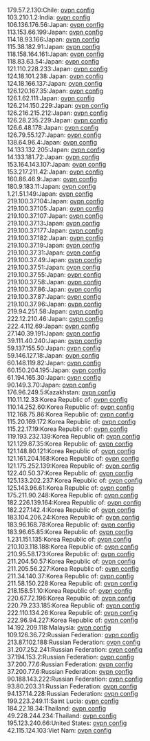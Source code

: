 179.57.2.130:Chile: [ovpn config](vpn/179_57_2_130.ovpn)  
103.210.1.2:India: [ovpn config](vpn/103_210_1_2.ovpn)  
106.136.176.56:Japan: [ovpn config](vpn/106_136_176_56.ovpn)  
113.153.66.199:Japan: [ovpn config](vpn/113_153_66_199.ovpn)  
114.18.93.166:Japan: [ovpn config](vpn/114_18_93_166.ovpn)  
115.38.182.91:Japan: [ovpn config](vpn/115_38_182_91.ovpn)  
118.158.164.161:Japan: [ovpn config](vpn/118_158_164_161.ovpn)  
118.83.63.54:Japan: [ovpn config](vpn/118_83_63_54.ovpn)  
121.110.228.233:Japan: [ovpn config](vpn/121_110_228_233.ovpn)  
124.18.101.238:Japan: [ovpn config](vpn/124_18_101_238.ovpn)  
124.18.166.137:Japan: [ovpn config](vpn/124_18_166_137.ovpn)  
126.120.167.35:Japan: [ovpn config](vpn/126_120_167_35.ovpn)  
126.1.62.111:Japan: [ovpn config](vpn/126_1_62_111.ovpn)  
126.214.150.229:Japan: [ovpn config](vpn/126_214_150_229.ovpn)  
126.216.215.212:Japan: [ovpn config](vpn/126_216_215_212.ovpn)  
126.28.235.229:Japan: [ovpn config](vpn/126_28_235_229.ovpn)  
126.6.48.178:Japan: [ovpn config](vpn/126_6_48_178.ovpn)  
126.79.55.127:Japan: [ovpn config](vpn/126_79_55_127.ovpn)  
138.64.96.4:Japan: [ovpn config](vpn/138_64_96_4.ovpn)  
14.133.132.205:Japan: [ovpn config](vpn/14_133_132_205.ovpn)  
14.133.181.72:Japan: [ovpn config](vpn/14_133_181_72.ovpn)  
153.164.143.107:Japan: [ovpn config](vpn/153_164_143_107.ovpn)  
153.217.211.42:Japan: [ovpn config](vpn/153_217_211_42.ovpn)  
160.86.46.9:Japan: [ovpn config](vpn/160_86_46_9.ovpn)  
180.9.183.11:Japan: [ovpn config](vpn/180_9_183_11.ovpn)  
1.21.51.149:Japan: [ovpn config](vpn/1_21_51_149.ovpn)  
219.100.37.104:Japan: [ovpn config](vpn/219_100_37_104.ovpn)  
219.100.37.105:Japan: [ovpn config](vpn/219_100_37_105.ovpn)  
219.100.37.107:Japan: [ovpn config](vpn/219_100_37_107.ovpn)  
219.100.37.13:Japan: [ovpn config](vpn/219_100_37_13.ovpn)  
219.100.37.177:Japan: [ovpn config](vpn/219_100_37_177.ovpn)  
219.100.37.182:Japan: [ovpn config](vpn/219_100_37_182.ovpn)  
219.100.37.19:Japan: [ovpn config](vpn/219_100_37_19.ovpn)  
219.100.37.31:Japan: [ovpn config](vpn/219_100_37_31.ovpn)  
219.100.37.49:Japan: [ovpn config](vpn/219_100_37_49.ovpn)  
219.100.37.51:Japan: [ovpn config](vpn/219_100_37_51.ovpn)  
219.100.37.55:Japan: [ovpn config](vpn/219_100_37_55.ovpn)  
219.100.37.58:Japan: [ovpn config](vpn/219_100_37_58.ovpn)  
219.100.37.86:Japan: [ovpn config](vpn/219_100_37_86.ovpn)  
219.100.37.87:Japan: [ovpn config](vpn/219_100_37_87.ovpn)  
219.100.37.96:Japan: [ovpn config](vpn/219_100_37_96.ovpn)  
219.94.251.58:Japan: [ovpn config](vpn/219_94_251_58.ovpn)  
222.12.210.46:Japan: [ovpn config](vpn/222_12_210_46.ovpn)  
222.4.112.69:Japan: [ovpn config](vpn/222_4_112_69.ovpn)  
27.140.39.191:Japan: [ovpn config](vpn/27_140_39_191.ovpn)  
39.111.40.240:Japan: [ovpn config](vpn/39_111_40_240.ovpn)  
59.137.155.50:Japan: [ovpn config](vpn/59_137_155_50.ovpn)  
59.146.127.18:Japan: [ovpn config](vpn/59_146_127_18.ovpn)  
60.148.119.82:Japan: [ovpn config](vpn/60_148_119_82.ovpn)  
60.150.204.195:Japan: [ovpn config](vpn/60_150_204_195.ovpn)  
61.194.165.30:Japan: [ovpn config](vpn/61_194_165_30.ovpn)  
90.149.3.70:Japan: [ovpn config](vpn/90_149_3_70.ovpn)  
176.96.249.5:Kazakhstan: [ovpn config](vpn/176_96_249_5.ovpn)  
110.11.12.33:Korea Republic of: [ovpn config](vpn/110_11_12_33.ovpn)  
110.14.252.60:Korea Republic of: [ovpn config](vpn/110_14_252_60.ovpn)  
112.168.75.86:Korea Republic of: [ovpn config](vpn/112_168_75_86.ovpn)  
115.20.169.172:Korea Republic of: [ovpn config](vpn/115_20_169_172.ovpn)  
115.22.17.19:Korea Republic of: [ovpn config](vpn/115_22_17_19.ovpn)  
119.193.232.139:Korea Republic of: [ovpn config](vpn/119_193_232_139.ovpn)  
121.129.87.35:Korea Republic of: [ovpn config](vpn/121_129_87_35.ovpn)  
121.148.80.121:Korea Republic of: [ovpn config](vpn/121_148_80_121.ovpn)  
121.161.204.168:Korea Republic of: [ovpn config](vpn/121_161_204_168.ovpn)  
121.175.252.139:Korea Republic of: [ovpn config](vpn/121_175_252_139.ovpn)  
122.40.50.37:Korea Republic of: [ovpn config](vpn/122_40_50_37.ovpn)  
125.133.202.237:Korea Republic of: [ovpn config](vpn/125_133_202_237.ovpn)  
125.143.96.61:Korea Republic of: [ovpn config](vpn/125_143_96_61.ovpn)  
175.211.90.248:Korea Republic of: [ovpn config](vpn/175_211_90_248.ovpn)  
182.226.139.164:Korea Republic of: [ovpn config](vpn/182_226_139_164.ovpn)  
182.227.142.4:Korea Republic of: [ovpn config](vpn/182_227_142_4.ovpn)  
183.104.206.24:Korea Republic of: [ovpn config](vpn/183_104_206_24.ovpn)  
183.96.168.78:Korea Republic of: [ovpn config](vpn/183_96_168_78.ovpn)  
183.96.65.85:Korea Republic of: [ovpn config](vpn/183_96_65_85.ovpn)  
1.231.151.135:Korea Republic of: [ovpn config](vpn/1_231_151_135.ovpn)  
210.103.118.188:Korea Republic of: [ovpn config](vpn/210_103_118_188.ovpn)  
210.95.58.173:Korea Republic of: [ovpn config](vpn/210_95_58_173.ovpn)  
211.204.50.57:Korea Republic of: [ovpn config](vpn/211_204_50_57.ovpn)  
211.205.56.227:Korea Republic of: [ovpn config](vpn/211_205_56_227.ovpn)  
211.34.140.37:Korea Republic of: [ovpn config](vpn/211_34_140_37.ovpn)  
211.58.150.228:Korea Republic of: [ovpn config](vpn/211_58_150_228.ovpn)  
218.158.51.10:Korea Republic of: [ovpn config](vpn/218_158_51_10.ovpn)  
220.67.72.196:Korea Republic of: [ovpn config](vpn/220_67_72_196.ovpn)  
220.79.233.185:Korea Republic of: [ovpn config](vpn/220_79_233_185.ovpn)  
222.110.134.26:Korea Republic of: [ovpn config](vpn/222_110_134_26.ovpn)  
222.96.94.227:Korea Republic of: [ovpn config](vpn/222_96_94_227.ovpn)  
14.192.209.118:Malaysia: [ovpn config](vpn/14_192_209_118.ovpn)  
109.126.36.72:Russian Federation: [ovpn config](vpn/109_126_36_72.ovpn)  
213.87.102.188:Russian Federation: [ovpn config](vpn/213_87_102_188.ovpn)  
31.207.252.241:Russian Federation: [ovpn config](vpn/31_207_252_241.ovpn)  
37.194.153.2:Russian Federation: [ovpn config](vpn/37_194_153_2.ovpn)  
37.200.77.6:Russian Federation: [ovpn config](vpn/37_200_77_6.ovpn)  
37.200.77.6:Russian Federation: [ovpn config](vpn/37_200_77_6.ovpn)  
90.188.143.222:Russian Federation: [ovpn config](vpn/90_188_143_222.ovpn)  
93.80.203.31:Russian Federation: [ovpn config](vpn/93_80_203_31.ovpn)  
94.137.14.228:Russian Federation: [ovpn config](vpn/94_137_14_228.ovpn)  
199.223.249.11:Saint Lucia: [ovpn config](vpn/199_223_249_11.ovpn)  
184.22.18.34:Thailand: [ovpn config](vpn/184_22_18_34.ovpn)  
49.228.244.234:Thailand: [ovpn config](vpn/49_228_244_234.ovpn)  
195.123.240.66:United States: [ovpn config](vpn/195_123_240_66.ovpn)  
42.115.124.103:Viet Nam: [ovpn config](vpn/42_115_124_103.ovpn)  
